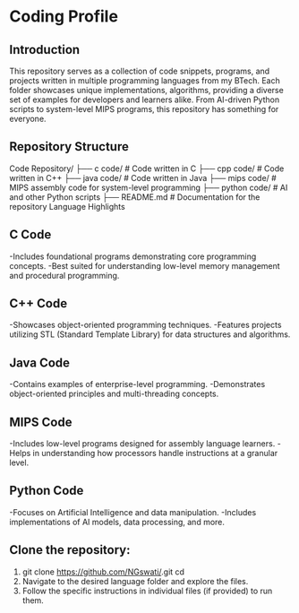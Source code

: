 # Coding Profile

## Introduction

This repository serves as a collection of code snippets, programs, and projects written in multiple programming languages from my BTech. Each folder showcases unique implementations, algorithms, providing a diverse set of examples for developers and learners alike. From AI-driven Python scripts to system-level MIPS programs, this repository has something for everyone.

## Repository Structure

Code Repository/
├── c code/               # Code written in C
├── cpp code/             # Code written in C++
├── java code/            # Code written in Java
├── mips code/            # MIPS assembly code for system-level programming
├── python code/          # AI and other Python scripts
├── README.md             # Documentation for the repository
Language Highlights

## C Code
-Includes foundational programs demonstrating core programming concepts.
-Best suited for understanding low-level memory management and procedural programming.
## C++ Code
-Showcases object-oriented programming techniques.
-Features projects utilizing STL (Standard Template Library) for data structures and algorithms.
## Java Code
-Contains examples of enterprise-level programming.
-Demonstrates object-oriented principles and multi-threading concepts.
## MIPS Code
-Includes low-level programs designed for assembly language learners.
-Helps in understanding how processors handle instructions at a granular level.
## Python Code
-Focuses on Artificial Intelligence and data manipulation.
-Includes implementations of AI models, data processing, and more.


## Clone the repository:
1. git clone https://github.com/NGswati/<codingProfile>.git
cd <codingProfile>
2. Navigate to the desired language folder and explore the files.
3. Follow the specific instructions in individual files (if provided) to run them.
